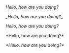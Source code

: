 _Hello, how are you doing?_

_\_Hello, how are you doing?_\_

*Hello, how are you doing?*

\*Hello, how are you doing?\*

_\*Hello, how are you doing?\*_